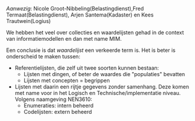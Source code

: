 
*Aanwezig*: Nicole Groot-Nibbeling(Belastingdienst),Fred Termaat(Belastingdienst), Arjen Santema(Kadaster) en Kees Trautwein(Logius)

We hebben het veel over collecties en waardelijsten gehad in de context van informatiemodellen en dan met name MIM. 

Een conclusie is dat *waardelijst* een verkeerde term is. Het is beter is onderscheid te maken tussen:

- Referentielijsten, die zelf uit twee soorten kunnen bestaan: 
	- Lijsten met dingen, of beter de waardes die "populaties" bevatten
	- Lijsten met concepten = begrippen
- Lijsten met daarin een rijtje gegevens zonder samenhang. Deze komen met name voor in het Logisch en Technische/implementatie niveau. Volgens naamgeving NEN3610: 
	- Enumeraties: intern beheerd
	- Codelijsten: extern beheerd
